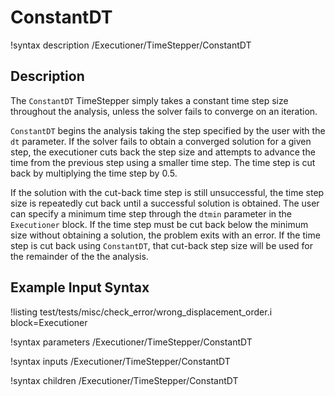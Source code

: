 # ConstantDT

!syntax description /Executioner/TimeStepper/ConstantDT

## Description

The `ConstantDT` TimeStepper simply takes a constant time step size
throughout the analysis, unless the solver fails to converge on an iteration.

`ConstantDT` begins the analysis taking the step specified by the user with the
`dt` parameter. If the solver fails to obtain a converged solution for a given
step, the executioner cuts back the step size and attempts to advance the time
from the previous step using a smaller time step. The time step is cut back by
multiplying the time step by 0.5.

If the solution with the cut-back time step is still unsuccessful, the time
step size is repeatedly cut back until a successful solution is obtained. The
user can specify a minimum time step through the `dtmin` parameter in the
`Executioner` block. If the time step must be cut back below the minimum size
without obtaining a solution, the problem exits with an error. If the time step
is cut back using `ConstantDT`, that cut-back step size will be used for the
remainder of the the analysis.

## Example Input Syntax

!listing test/tests/misc/check_error/wrong_displacement_order.i block=Executioner

!syntax parameters /Executioner/TimeStepper/ConstantDT

!syntax inputs /Executioner/TimeStepper/ConstantDT

!syntax children /Executioner/TimeStepper/ConstantDT

